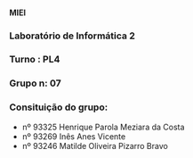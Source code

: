 #### MIEI
### Laboratório de Informática 2
### Turno : PL4
### Grupo n: 07
### Consituição do grupo:

- nº 93325 Henrique Parola Meziara da Costa 
- nº 93269 Inês Anes Vicente 
- nº 93246 Matilde Oliveira Pizarro Bravo 



